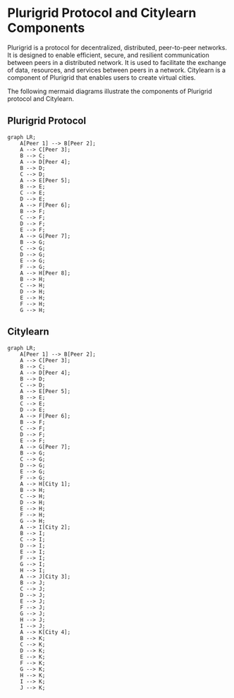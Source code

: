 
# Plurigrid Protocol and Citylearn Components

Plurigrid is a protocol for decentralized, distributed, peer-to-peer networks. It is designed to enable efficient, secure, and resilient communication between peers in a distributed network. It is used to facilitate the exchange of data, resources, and services between peers in a network. Citylearn is a component of Plurigrid that enables users to create virtual cities.

The following mermaid diagrams illustrate the components of Plurigrid protocol and Citylearn. 

## Plurigrid Protocol

```mermaid
graph LR;
    A[Peer 1] --> B[Peer 2];
    A --> C[Peer 3];
    B --> C;
    A --> D[Peer 4];
    B --> D;
    C --> D;
    A --> E[Peer 5];
    B --> E;
    C --> E;
    D --> E;
    A --> F[Peer 6];
    B --> F;
    C --> F;
    D --> F;
    E --> F;
    A --> G[Peer 7];
    B --> G;
    C --> G;
    D --> G;
    E --> G;
    F --> G;
    A --> H[Peer 8];
    B --> H;
    C --> H;
    D --> H;
    E --> H;
    F --> H;
    G --> H;
```

## Citylearn

```mermaid
graph LR;
    A[Peer 1] --> B[Peer 2];
    A --> C[Peer 3];
    B --> C;
    A --> D[Peer 4];
    B --> D;
    C --> D;
    A --> E[Peer 5];
    B --> E;
    C --> E;
    D --> E;
    A --> F[Peer 6];
    B --> F;
    C --> F;
    D --> F;
    E --> F;
    A --> G[Peer 7];
    B --> G;
    C --> G;
    D --> G;
    E --> G;
    F --> G;
    A --> H[City 1];
    B --> H;
    C --> H;
    D --> H;
    E --> H;
    F --> H;
    G --> H;
    A --> I[City 2];
    B --> I;
    C --> I;
    D --> I;
    E --> I;
    F --> I;
    G --> I;
    H --> I;
    A --> J[City 3];
    B --> J;
    C --> J;
    D --> J;
    E --> J;
    F --> J;
    G --> J;
    H --> J;
    I --> J;
    A --> K[City 4];
    B --> K;
    C --> K;
    D --> K;
    E --> K;
    F --> K;
    G --> K;
    H --> K;
    I --> K;
    J --> K;
```

